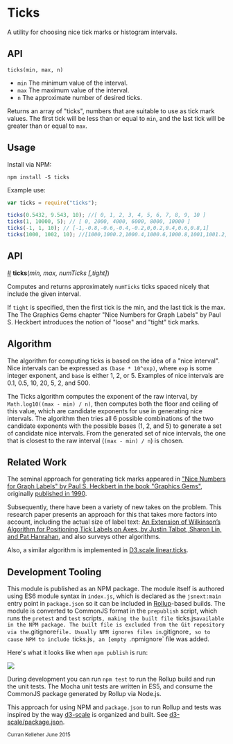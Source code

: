 # Ticks
A utility for choosing nice tick marks or histogram intervals.

## API

`ticks(min, max, n)`

 * `min` The minimum value of the interval.
 * `max` The maximum value of the interval.
 * `n` The approximate number of desired ticks.

Returns an array of "ticks", numbers that are suitable to use as tick mark values. The first tick will be less than or equal to `min`, and the last tick will be greater than or equal to `max`.

## Usage

Install via NPM:

`npm install -S ticks`

Example use:

```javascript
var ticks = require("ticks");

ticks(0.5432, 9.543, 10); //[ 0, 1, 2, 3, 4, 5, 6, 7, 8, 9, 10 ]
ticks(1, 10000, 5); // [ 0, 2000, 4000, 6000, 8000, 10000 ]
ticks(-1, 1, 10); // [-1,-0.8,-0.6,-0.4,-0.2,0,0.2,0.4,0.6,0.8,1]
ticks(1000, 1002, 10); //[1000,1000.2,1000.4,1000.6,1000.8,1001,1001.2,1001.4,1001.6,1001.8,1002]
```

## API
<a name="ticks" href="#ticks">#</a> <b>ticks</b>(<i>min, max, numTicks [,tight]</i>)

Computes and returns approximately `numTicks` ticks spaced nicely that include the given interval.

If `tight` is specified, then the first tick is the min, and the last tick is the max. The The Graphics Gems chapter "Nice Numbers for Graph Labels" by Paul S. Heckbert introduces the notion of "loose" and "tight" tick marks.

## Algorithm
The algorithm for computing ticks is based on the idea of a "nice interval". Nice intervals can be expressed as `(base * 10^exp)`, where `exp` is some integer exponent, and `base` is either 1, 2, or 5. Examples of nice intervals are 0.1, 0.5, 10, 20, 5, 2, and 500.

The Ticks algorithm computes the exponent of the raw interval, by `Math.log10((max - min) / n)`, then computes both the floor and ceiling of this value, which are candidate exponents for use in generating nice intervals. The algorithm then tries all 6 possible combinations of the two candidate exponents with the possible bases (1, 2, and 5) to generate a set of candidate nice intervals. From the generated set of nice intervals, the one that is closest to the raw interval (`(max - min) / n`) is chosen.

## Related Work

The seminal approach for generating tick marks appeared in ["Nice Numbers for Graph Labels" by Paul S. Heckbert in the book "Graphics Gems"](https://books.google.com/books?id=Mqn8BAAAQBAJ&pg=PA61&lpg=PA61&dq=heckbert+nice+numbers+axis+graphics+gems&source=bl&ots=FtY2gnkRov&sig=o4053FRSlSxhaPbF0BPIwU3VZlI&hl=en&sa=X&ved=0CDkQ6AEwCWoVChMI4O2nn4mTxgIVFhiSCh3S2ACz#v=onepage&q=heckbert%20nice%20numbers%20axis%20graphics%20gems&f=false), originally [published in 1990](http://dl.acm.org/citation.cfm?id=90783).

Subsequently, there have been a variety of new takes on the problem. This research paper presents an approach for this that takes more factors into account, including the actual size of label text: [An Extension of Wilkinson’s Algorithm for Positioning Tick Labels on Axes, by Justin Talbot, Sharon Lin, and Pat Hanrahan](http://graphics.stanford.edu/vis/publications/2010/labeling-preprint.pdf), and also surveys other algorithms.

Also, a similar algorithm is implemented in [D3.scale.linear.ticks](https://github.com/mbostock/d3/wiki/Quantitative-Scales#linear_ticks).


## Development Tooling

This module is published as an NPM package. The module itself is authored using ES6 module syntax in `index.js`, which is declared as the `jsnext:main` entry point in `package.json` so it can be included in [Rollup](https://github.com/rollup/rollup)-based builds. The module is converted to CommonJS format in the `prepublish` script, which runs the `pretest` and `test` scripts`, making the built file `ticks.js` available in the NPM package. The built file is excluded from the Git repository via the `.gitignore` file. Usually NPM ignores files in `.gitignore`, so to cause NPM to include `ticks.js`, an [empty `.npmignore` file was added.

Here's what it looks like when `npm publish` is run:

![](http://curran.github.io/images/ticks/publishFlow.png)

During development you can run `npm test` to run the Rollup build and run the unit tests. The Mocha unit tests are written in ES5, and consume the CommonJS package generated by Rollup via Node.js.

This approach for using NPM and `package.json` to run Rollup and tests was inspired by the way [d3-scale](https://github.com/d3/d3-scale) is organized and built. See [d3-scale/package.json](https://github.com/d3/d3-scale/blob/master/package.json).

<small>Curran Kelleher June 2015</small>
